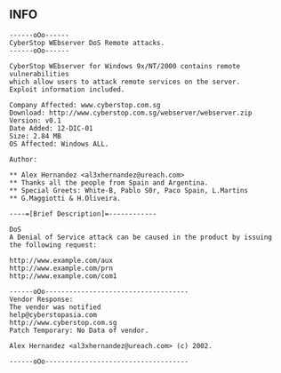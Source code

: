 INFO
----

    ------oOo------
    CyberStop WEbserver DoS Remote attacks.
    ------oOo------

    CyberStop WEbserver for Windows 9x/NT/2000 contains remote vulnerabilities
    which allow users to attack remote services on the server.
    Exploit information included.

    Company Affected: www.cyberstop.com.sg
    Download: http://www.cyberstop.com.sg/webserver/webserver.zip
    Version: v0.1
    Date Added: 12-DIC-01
    Size: 2.84 MB
    OS Affected: Windows ALL.

    Author:

    ** Alex Hernandez <al3xhernandez@ureach.com>
    ** Thanks all the people from Spain and Argentina.
    ** Special Greets: White-B, Pablo S0r, Paco Spain, L.Martins
    ** G.Maggiotti & H.Oliveira.

    ----=[Brief Description]=------------

    DoS
    A Denial of Service attack can be caused in the product by issuing
    the following request:

    http://www.example.com/aux
    http://www.example.com/prn
    http://www.example.com/com1

    ------oOo------------------------------------
    Vendor Response:
    The vendor was notified
    help@cyberstopasia.com
    http://www.cyberstop.com.sg
    Patch Temporary: No Data of vendor.

    Alex Hernandez <al3xhernandez@ureach.com> (c) 2002.

    ------oOo------------------------------------